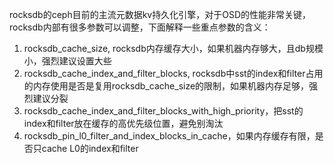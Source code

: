 rocksdb的ceph目前的主流元数据kv持久化引擎，对于OSD的性能非常关键，rocksdb内部有很多参数可以调整，下面解释一些重点参数的含义：
1. rocksdb_cache_size, rocksdb内存缓存大小，如果机器内存够大，且db规模小，强烈建议设置大些
2. rocksdb_cache_index_and_filter_blocks, rocksdb中sst的index和filter占用的内存使用是否是复用rocksdb_cache_size的限制，如果机器内存足够，强烈建议分裂
3. rocksdb_cache_index_and_filter_blocks_with_high_priority，把sst的index和filter放在缓存的高优先级位置，避免别淘汰
4. rocksdb_pin_l0_filter_and_index_blocks_in_cache，如果内存缓存有限，是否只cache L0的index和filter